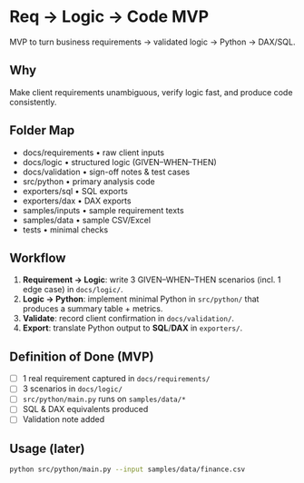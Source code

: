 # Req → Logic → Code MVP

MVP to turn business requirements → validated logic → Python → DAX/SQL.

## Why
Make client requirements unambiguous, verify logic fast, and produce code consistently.

## Folder Map
- docs/requirements • raw client inputs
- docs/logic • structured logic (GIVEN–WHEN–THEN)
- docs/validation • sign-off notes & test cases
- src/python • primary analysis code
- exporters/sql • SQL exports
- exporters/dax • DAX exports
- samples/inputs • sample requirement texts
- samples/data • sample CSV/Excel
- tests • minimal checks

## Workflow
1) **Requirement → Logic**: write 3 GIVEN–WHEN–THEN scenarios (incl. 1 edge case) in `docs/logic/`.
2) **Logic → Python**: implement minimal Python in `src/python/` that produces a summary table + metrics.
3) **Validate**: record client confirmation in `docs/validation/`.
4) **Export**: translate Python output to **SQL**/**DAX** in `exporters/`.

## Definition of Done (MVP)
- [ ] 1 real requirement captured in `docs/requirements/`
- [ ] 3 scenarios in `docs/logic/`
- [ ] `src/python/main.py` runs on `samples/data/*`
- [ ] SQL & DAX equivalents produced
- [ ] Validation note added

## Usage (later)
```bash
python src/python/main.py --input samples/data/finance.csv
